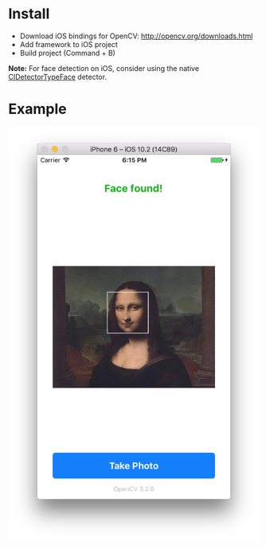 # Install
* Download iOS bindings for OpenCV: http://opencv.org/downloads.html
* Add framework to iOS project
* Build project (Command + B)

**Note:** For face detection on iOS, consider using the native [CIDetectorTypeFace]( https://developer.apple.com/reference/coreimage/cidetector/detector_types) detector.

# Example
![Screenshot](screenshot.png)
